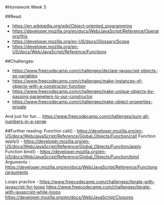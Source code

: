 #Homework Week 3

##Read:
- https://en.wikipedia.org/wiki/Object-oriented_programming
- https://developer.mozilla.org/en/docs/Web/JavaScript/Reference/Operators/this
- https://developer.mozilla.org/en-US/docs/Glossary/Scope
- https://developer.mozilla.org/en-US/docs/Web/JavaScript/Reference/Functions


##Challenges:
- https://www.freecodecamp.com/challenges/declare-javascript-objects-as-variables
- https://www.freecodecamp.com/challenges/make-instances-of-objects-with-a-constructor-function
- https://www.freecodecamp.com/challenges/make-unique-objects-by-passing-parameters-to-our-constructor
- https://www.freecodecamp.com/challenges/make-object-properties-private

And just for fun ... https://www.freecodecamp.com/challenges/sum-all-numbers-in-a-range

##Further reading:
Function call() -  https://developer.mozilla.org/en-US/docs/Web/JavaScript/Reference/Global_Objects/Function/call
Function apply() - https://developer.mozilla.org/en-US/docs/Web/JavaScript/Reference/Global_Objects/Function/apply
Function bind() - https://developer.mozilla.org/en-US/docs/Web/JavaScript/Reference/Global_Objects/Function/bind
Arguments - https://developer.mozilla.org/en/docs/Web/JavaScript/Reference/Functions/arguments


Loops practice - https://www.freecodecamp.com/challenges/iterate-with-javascript-for-loops
https://www.freecodecamp.com/challenges/iterate-with-javascript-while-loops
https://developer.mozilla.org/en/docs/Web/JavaScript/Closures